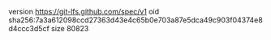 version https://git-lfs.github.com/spec/v1
oid sha256:7a3a612098ccd27363d43e4c65b0e703a87e5dca49c903f04374e8d4ccc3d5cf
size 80823
